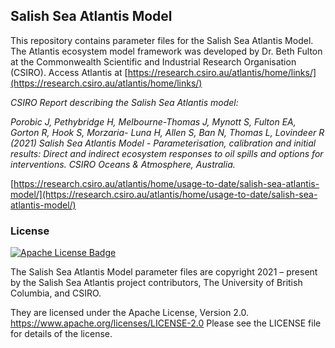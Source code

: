 ## Salish Sea Atlantis Model

This repository contains parameter files for the Salish Sea Atlantis Model. The Atlantis ecosystem model framework was developed by Dr. Beth Fulton at the Commonwealth Scientific and Industrial Research Organisation (CSIRO). Access Atlantis at [https://research.csiro.au/atlantis/home/links/](https://research.csiro.au/atlantis/home/links/)

*CSIRO Report describing the Salish Sea Atlantis model:*

*Porobic J, Pethybridge H, Melbourne-Thomas J, Mynott S, Fulton EA, Gorton R, Hook S, Morzaria- Luna H, Allen S, Ban N, Thomas L, Lovindeer R (2021) Salish Sea Atlantis Model - Parameterisation, calibration and initial results: Direct and indirect ecosystem responses to oil spills and options for interventions. CSIRO Oceans & Atmosphere, Australia.*

[https://research.csiro.au/atlantis/home/usage-to-date/salish-sea-atlantis-model/](https://research.csiro.au/atlantis/home/usage-to-date/salish-sea-atlantis-model/)


### License

[![Apache License Badge](https://img.shields.io/badge/license-Apache%202-cb2533.svg)](https://www.apache.org/licenses/LICENSE-2.0)

The Salish Sea Atlantis Model parameter files
are copyright 2021 – present by the Salish Sea Atlantis project contributors,
The University of British Columbia,
and CSIRO.

They are licensed under the Apache License, Version 2.0.
https://www.apache.org/licenses/LICENSE-2.0
Please see the LICENSE file for details of the license.
